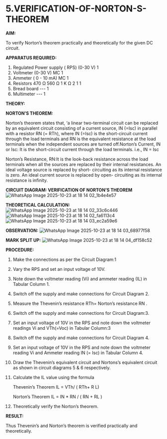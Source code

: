 # 5.VERIFICATION-OF-NORTON-S-THEOREM

**AIM:**

To verify Norton’s theorem practically and theoretically for the given DC circuit.

**APPARATUS REQUIRED:**

1.	Regulated Power supply ( RPS)	(0-30 V)	1
2.	Voltmeter	(0-30 V) MC	1
3.	Ammeter	( 0 - 10 mA) MC	1
4.	Resistors	470 Ω 560 Ω 1 K Ω	2 1 1
5.	Bread board	---	1
6.	Multimeter	---	1

**THEORY:**

**NORTON’S THEOREM:**

Norton’s theorem states that, ‘a linear two-terminal circuit can be replaced by an equivalent circuit consisting of a current source, IN (=Isc) in parallel with a resistor RN (= RTh), where IN (=Isc) is the short-circuit current through the load terminals and RN is the equivalent resistance at the load terminals when the independent sources are turned off.Norton’s Current, IN or Isc:
It is the short-circuit current through the load terminals. i.e., IN = Isc

Norton’s Resistance, RN:It is the look-back resistance across the load terminals when all the sources are replaced by their internal resistances. An ideal voltage source is replaced by short- circuiting as its internal resistance is zero. An ideal current source is replaced by open- circuiting as its internal resistance is infinity.
 
**CIRCUIT DIAGRAM: VERIFICATION OF NORTON’S THEOREM**
![WhatsApp Image 2025-10-23 at 18 14 02_1b4e4e57](https://github.com/user-attachments/assets/fa00e728-b8a1-4a26-99a4-b9bdf39e364b)


**THEORETICAL CALCULATION:**
![WhatsApp Image 2025-10-23 at 18 14 02_33c6c446](https://github.com/user-attachments/assets/cebb678c-eca1-4aac-9361-bcdc65f8dbc7)
![WhatsApp Image 2025-10-23 at 18 14 02_fa6113c4](https://github.com/user-attachments/assets/fe50d815-a39e-4ef8-9cb1-4f50504bc33b)
![WhatsApp Image 2025-10-23 at 18 14 03_ec2a59e6](https://github.com/user-attachments/assets/c4087afc-31a9-4618-b76f-b2e9b5c16e82)

**OBSERVATION:**
![WhatsApp Image 2025-10-23 at 18 14 03_68977f58](https://github.com/user-attachments/assets/811f2289-582f-48b1-810a-1c893a303786)

**MARK SPLIT UP:**
![WhatsApp Image 2025-10-23 at 18 14 04_df158c52](https://github.com/user-attachments/assets/dd208dec-9396-4d54-a0b8-1d0ac221eccb)


**PROCEDURE:**

1.	Make the connections as per the Circuit Diagram:1

2.	Vary the RPS and set an input voltage of 10V.

3.	Note down the voltmeter reading (Vi) and ammeter reading (IL) in Tabular Column 1.

4.	Switch off the supply and make connections for Circuit Diagram 2.

5.	Measure the Thevenin’s resistance RTh= Norton’s resistance RN .

6.	Switch off the supply and make connections for Circuit Diagram:3.

7.	Set an input voltage of 10V in the RPS and note down the voltmeter readings Vi and VTh(=Voc) in Tabular Column:3

8.	Switch off the supply and make connections for Circuit Diagram 4.

9.	Set an input voltage of 10V in the RPS and note down the voltmeter reading Vi and Ammeter reading IN (= Isc) in Tabular Column 4.

10.	Draw the Thevenin’s equivalent circuit and Nortons’s equivalent circuit as shown in circuit diagrams 5 & 6 respectively.

11.	Calculate the IL value using the formula

   	Thevenin’s Theorem IL = VTh/ ( RTh+ R L)

   	Norton’s Theorem IL = IN * RN / ( RN + RL )

12.	Theoretically verify the Norton’s theorem.

**RESULT:**

Thus Thevenin’s and Norton’s theorem is verified practically and theoretically.
